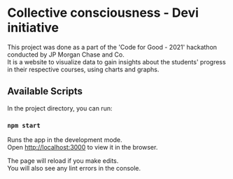 # Collective consciousness - Devi initiative

This project was done as a part of the 'Code for Good - 2021' hackathon conducted by JP Morgan Chase and Co.\
It is a website to visualize data to gain insights about the students' progress in their respective courses, using charts and graphs.

## Available Scripts

In the project directory, you can run:

### `npm start`

Runs the app in the development mode.\
Open [http://localhost:3000](http://localhost:3000) to view it in the browser.

The page will reload if you make edits.\
You will also see any lint errors in the console.
